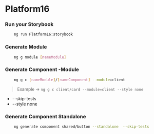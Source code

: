 # Platform16

### Run your Storybook
```sh
    ng run Platform16:storybook
```

### Generate Module
```sh
    ng g module [nameModule]
```

### Generate Component -Module
```sh
    ng g c [nameModule]/[nameComponent] --module=client 
```
>Example -> `ng g c client/card --module=client --style none`
* --skip-tests
* --style none

### Generate Component Standalone
```sh
    ng generate component shared/button --standalone  --skip-tests 
```
